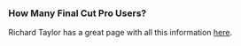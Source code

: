### How Many Final Cut Pro Users?

Richard Taylor has a great page with all this information [here](https://fcpx.tv/pages1/fcp-installed-base.html).
